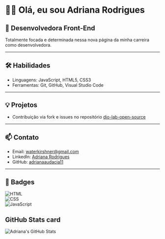 # 👩‍💻 Olá, eu sou Adriana Rodrigues

## 🚀 Desenvolvedora Front-End

Totalmente focada e determinada nessa nova página da minha carreira como desenvolvedora.

---

## 🛠️ Habilidades

- Linguagens: JavaScript, HTML5, CSS3  
- Ferramentas: Git, GitHub, Visual Studio Code

---

## 💡 Projetos

- Contribuição via fork e issues no repositório [dio-lab-open-source](https://github.com/digitalinnovationone/dio-lab-open-source)

---

## 📫 Contato

- Email: [waterkirshner@gmail.com](mailto:waterkirshner@gmail.com)  
- LinkedIn: [Adriana Rodrigues](https://www.linkedin.com/in/adriana-rodrigues-7a5a3a148)  
- GitHub: [adrianaaudacia11](https://github.com/adrianaaudacia11)

---

## 📛 Badges

![HTML](https://img.shields.io/badge/HTML5-F16529?style=flat-square&logo=html5&logoColor=white)  
![CSS](https://img.shields.io/badge/CSS3-1572B6?style=flat-square&logo=css3&logoColor=white)  
![JavaScript](https://img.shields.io/badge/JavaScript-F7DF1E?style=flat-square&logo=javascript&logoColor=black)

## GitHub Stats card
![Adriana's GitHub Stats](https://github-readme-stats.vercel.app/api?username=adrianaaudacia11&show_icons=true&theme=tokyonight)